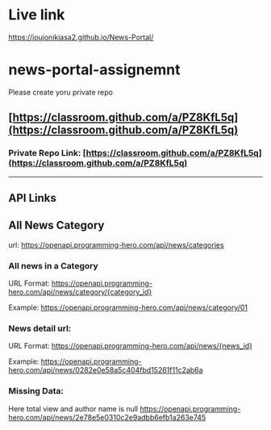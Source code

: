 # Live link
https://joujonikiasa2.github.io/News-Portal/

# news-portal-assignemnt
Please create yoru private repo 
## [https://classroom.github.com/a/PZ8KfL5q](https://classroom.github.com/a/PZ8KfL5q)

### Private Repo Link: [https://classroom.github.com/a/PZ8KfL5q](https://classroom.github.com/a/PZ8KfL5q)


----------------

## API Links

## All News Category
url: https://openapi.programming-hero.com/api/news/categories

### All news in a Category
URL Format: https://openapi.programming-hero.com/api/news/category/{category_id} 

Example: https://openapi.programming-hero.com/api/news/category/01


### News detail url:
URL Format:  https://openapi.programming-hero.com/api/news/{news_id} 


Example: https://openapi.programming-hero.com/api/news/0282e0e58a5c404fbd15261f11c2ab6a

### Missing Data: 
Here total view and author name is null
https://openapi.programming-hero.com/api/news/2e78e5e0310c2e9adbb6efb1a263e745 
